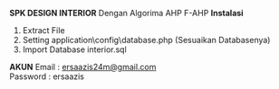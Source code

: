 **SPK DESIGN INTERIOR**
Dengan Algorima AHP F-AHP
**Instalasi**
1. Extract File
2. Setting application\config\database.php (Sesuaikan Databasenya)
3. Import Database interior.sql

**AKUN**
Email : ersaazis24m@gmail.com  
Password : ersaazis
